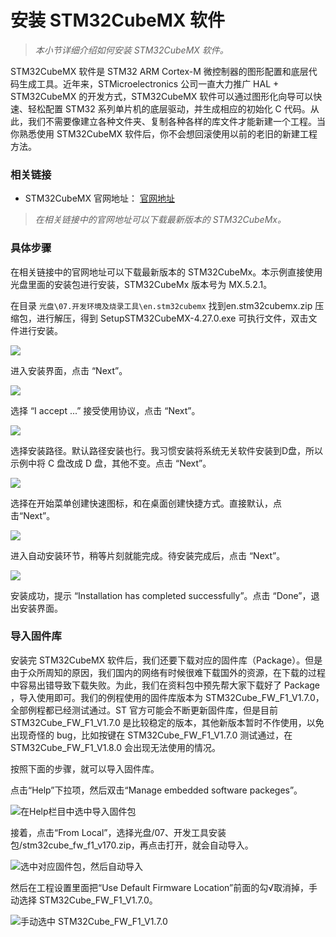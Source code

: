 # 安装 STM32CubeMX 软件

> *本小节详细介绍如何安装 STM32CubeMX 软件。*

STM32CubeMX 软件是 STM32 ARM Cortex-M 微控制器的图形配置和底层代码生成工具。近年来，STMicroelectronics 公司一直大力推广 HAL + STM32CubeMX 的开发方式，STM32CubeMX 软件可以通过图形化向导可以快速、轻松配置 STM32 系列单片机的底层驱动，并生成相应的初始化 C 代码。从此，我们不需要像建立各种文件夹、复制各种各样的库文件才能新建一个工程。当你熟悉使用 STM32CubeMX 软件后，你不会想回滚使用以前的老旧的新建工程方法。

### 相关链接

* STM32CubeMX 官网地址： [官网地址](https://www.st.com/zh/development-tools/stm32cubemx.html)

> *在相关链接中的官网地址可以下载最新版本的 STM32CubeMx。*

### 具体步骤

在相关链接中的官网地址可以下载最新版本的 STM32CubeMx。本示例直接使用光盘里面的安装包进行安装，STM32CubeMx 版本号为 MX.5.2.1。

在目录 `光盘\07.开发环境及烧录工具\en.stm32cubemx` 找到en.stm32cubemx.zip 压缩包，进行解压，得到 SetupSTM32CubeMX-4.27.0.exe 可执行文件，双击文件进行安装。

![](/img/STM32Cube安装1.png)

进入安装界面，点击 “Next”。

![](/img/STM32Cube安装2.png)

选择 “I accept ...” 接受使用协议，点击 “Next”。

![](/img/STM32Cube安装3.png)

选择安装路径。默认路径安装也行。我习惯安装将系统无关软件安装到D盘，所以示例中将 C 盘改成 D 盘，其他不变。点击 “Next”。

![](/img/STM32Cube安装4.png)

选择在开始菜单创建快速图标，和在桌面创建快捷方式。直接默认，点击“Next”。

![](/img/STM32Cube安装5.png)

进入自动安装环节，稍等片刻就能完成。待安装完成后，点击 “Next”。

![](/img/STM32Cube安装6.png)

安装成功，提示 “Installation has completed successfully”。点击 “Done”，退出安装界面。

### 导入固件库

安装完 STM32CubeMX 软件后，我们还要下载对应的固件库（Package）。但是由于众所周知的原因，我们国内的网络有时候很难下载国外的资源，在下载的过程中容易出错导致下载失败。为此，我们在资料包中预先帮大家下载好了 Package ，导入使用即可。我们的例程使用的固件库版本为 STM32Cube_FW_F1_V1.7.0，全部例程都已经测试通过。ST 官方可能会不断更新固件库，但是目前 STM32Cube_FW_F1_V1.7.0 是比较稳定的版本，其他新版本暂时不作使用，以免出现奇怪的 bug，比如按键在 STM32Cube_FW_F1_V1.7.0 测试通过，在 STM32Cube_FW_F1_V1.8.0 会出现无法使用的情况。

按照下面的步骤，就可以导入固件库。

点击“Help”下拉项，然后双击“Manage embedded software packeges”。

![在Help栏目中选中导入固件包](/img/2019-08-17_154619.png)

接着，点击“From Local”，选择光盘/07、开发工具安装包/stm32cube_fw_f1_v170.zip，再点击打开，就会自动导入。

![选中对应固件包，然后自动导入](/img/2019-08-17_154732.png)

然后在工程设置里面把“Use Default Firmware Location”前面的勾√取消掉，手动选择 STM32Cube_FW_F1_V1.7.0。

![手动选中 STM32Cube_FW_F1_V1.7.0](/img/2020-03-06_212352.png)




